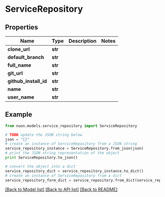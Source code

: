 # ServiceRepository


## Properties

Name | Type | Description | Notes
------------ | ------------- | ------------- | -------------
**clone_url** | **str** |  | 
**default_branch** | **str** |  | 
**full_name** | **str** |  | 
**git_url** | **str** |  | 
**github_install_id** | **str** |  | 
**name** | **str** |  | 
**user_name** | **str** |  | 

## Example

```python
from nuon.models.service_repository import ServiceRepository

# TODO update the JSON string below
json = "{}"
# create an instance of ServiceRepository from a JSON string
service_repository_instance = ServiceRepository.from_json(json)
# print the JSON string representation of the object
print ServiceRepository.to_json()

# convert the object into a dict
service_repository_dict = service_repository_instance.to_dict()
# create an instance of ServiceRepository from a dict
service_repository_form_dict = service_repository.from_dict(service_repository_dict)
```
[[Back to Model list]](../README.md#documentation-for-models) [[Back to API list]](../README.md#documentation-for-api-endpoints) [[Back to README]](../README.md)


